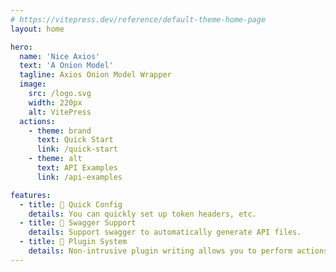 ```yaml
---
# https://vitepress.dev/reference/default-theme-home-page
layout: home

hero:
  name: 'Nice Axios'
  text: 'A Onion Model'
  tagline: Axios Onion Model Wrapper
  image:
    src: /logo.svg
    width: 220px
    alt: VitePress
  actions:
    - theme: brand
      text: Quick Start
      link: /quick-start
    - theme: alt
      text: API Examples
      link: /api-examples

features:
  - title: 🚀 Quick Config
    details: You can quickly set up token headers, etc.
  - title: 🌈 Swagger Support
    details: Support swagger to automatically generate API files.
  - title: 🧩 Plugin System
    details: Non-intrusive plugin writing allows you to perform actions before and after requests.
---
```

